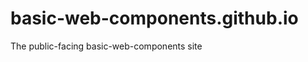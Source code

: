 basic-web-components.github.io
==============================

The public-facing basic-web-components site
